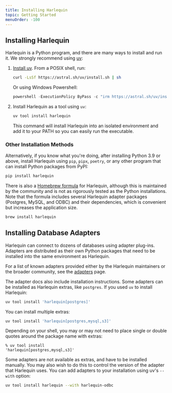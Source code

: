 ```yaml
---
title: Installing Harlequin
topic: Getting Started
menuOrder: -100
---
```


<script>
    import Key from "$lib/components/key.svelte"
    import Tip from "$lib/components/tip.svelte"
</script>

## Installing Harlequin

Harlequin is a Python program, and there are many ways to install and run it. We strongly recommend using [uv](https://docs.astral.sh/uv):

1. [Install uv](https://docs.astral.sh/uv/getting-started/installation/#standalone-installer). From a POSIX shell, run:

   ```bash
   curl -LsSf https://astral.sh/uv/install.sh | sh
   ```

   Or using Windows Powershell:

   ```powershell
   powershell -ExecutionPolicy ByPass -c "irm https://astral.sh/uv/install.ps1 | iex"
   ```

2. Install Harlequin as a tool using `uv`:

   ```bash
   uv tool install harlequin
   ```
   
   This command will install Harlequin into an isolated environment and add it to your PATH so you can easily run the executable.

### Other Installation Methods

Alternatively, if you know what you're doing, after installing Python 3.9 or above, install Harlequin using `pip`, `pipx`, `poetry`, or any other program that can install Python packages from PyPI:

```bash
pip install harlequin
```

There is also a [Homebrew formula](https://formulae.brew.sh/formula/harlequin) for Harlequin, although this is maintained by the community and is not as rigorously tested as the Python installations. Note that the formula includes several Harlequin adapter packages (Postgres, MySQL, and ODBC) and their dependencies, which is convenient but increases the application size.

```bash
brew install harlequin
```

## Installing Database Adapters

Harlequin can connect to dozens of databases using adapter plug-ins. Adapters are distributed as their own Python packages that need to be installed into the same environment as Harlequin.

For a list of known adapters provided either by the Harlequin maintainers or the broader community, see the [adapters](adapters) page.

The adapter docs also include installation instructions. Some adapters can be installed as Harlequin extras, like `postgres`. If you used `uv` to install Harlequin:

```bash
uv tool install 'harlequin[postgres]'
```

You can install multiple extras:

```bash
uv tool install 'harlequin[postgres,mysql,s3]'
```

<Tip> Depending on your shell, you may or may not need to place single or double quotes around the package name with extras: <pre><code class="text-xs">% uv tool install <span class="font-bold">'harlequin[postgres,mysql,s3]'</span></code></pre></Tip>

Some adapters are not available as extras, and have to be installed manually. You may also wish to do this to control the version of the adapter that Harlequin uses. You can add adapters to your installation using uv's `--with` option:

```bash
uv tool install harlequin --with harlequin-odbc
```
